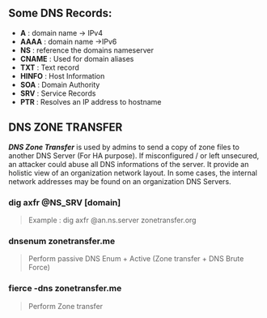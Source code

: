 ## Some DNS Records:

+ **A** : domain name -> IPv4
+ **AAAA** : domain name ->IPv6
+ **NS** : reference the domains nameserver
+ **CNAME** : Used for domain aliases
+ **TXT** : Text record
+ **HINFO** : Host Information
+ **SOA** : Domain Authority
+ **SRV** : Service Records
+ **PTR** : Resolves an IP address to hostname

## DNS ZONE TRANSFER

***DNS Zone Transfer*** is used by admins to send a copy of zone files to another DNS Server (For HA purpose). If misconfigured / or left unsecured, an attacker could abuse all DNS informations of the server. It provide an holistic view of an organization network layout.
In some cases, the internal network addresses may be found on an organization DNS Servers.

### dig axfr @NS_SRV [domain]

> Example :  dig axfr @an.ns.server zonetransfer.org

### dnsenum zonetransfer.me

> Perform passive DNS Enum + Active (Zone transfer + DNS Brute Force)

### fierce -dns zonetransfer.me

> Perform Zone transfer 



